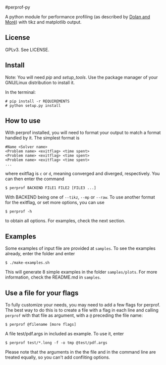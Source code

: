 #perprof-py 

A python module for performance profiling (as described by [Dolan and
Moré](http://arxiv.org/abs/cs/0102001)) with tikz and matplotlib output.

## License

GPLv3. See LICENSE.

## Install

Note: You will need *pip* and *setup_tools*. Use the package manager of your
GNU/Linux distribution to install it.

In the terminal:

    # pip install -r REQUIREMENTS
    # python setup.py install

## How to use

With perprof installed, you will need to format your output to match a format
handled by it.
The simplest format is 

```
#Name <Solver name>
<Problem name> <exitflag> <time spent>
<Problem name> <exitflag> <time spent>
<Problem name> <exitflag> <time spent>
...
```

where exitflag is `c` or `d`, meaning converged and diverged, respectively.
You can then enter the command

    $ perprof BACKEND FILE1 FILE2 [FILE3 ...]

With BACKEND being one of `--tikz`, `--mp` or `--raw`.
To use another format for the exitflag, or set more options, you can use

    $ perprof -h

to obtain all options. For examples, check the next section.

## Examples

Some examples of input file are provided at `samples`. 
To see the examples already, enter the folder and enter

    $ ./make-examples.sh

This will generate 8 simple examples in the folder `samples/plots`.
For more information, check the README.md in `samples`.

## Use a file for your flags

To fully customize your needs, you may need to add a few flags for perprof. The
best way to do this is to create a file with a flag in each line and calling
`perprof` with that file as argument, with a `@` preceding the file name:

    $ perprof @filename [more flags]

A file test/pdf.args in included as example. To use it, enter

    $ perprof test/*.long -f -o tmp @test/pdf.args

Please note that the arguments in the the file and in the command line are
treated equally, so you can't add confliting options.

